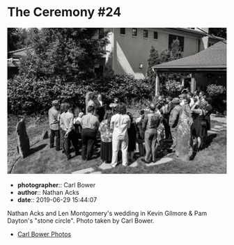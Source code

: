 # The Ceremony #24

![Nathan Acks and Len Montgomery's wedding in Kevin Gilmore and Pam Dayton's "stone circle"](assets/2019-06-29-set-1-the-ceremony-24.webp)

* **photographer**:: Carl Bower  
* **author**:: Nathan Acks  
* **date**:: 2019-06-29 15:44:07

Nathan Acks and Len Montgomery's wedding in Kevin Gilmore & Pam Dayton's "stone circle". Photo taken by Carl Bower.

* [Carl Bower Photos](https://carlbowerphotos.com)
